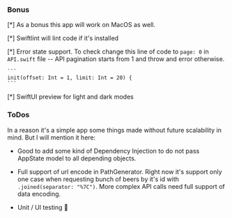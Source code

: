 ### Bonus

[*] As a bonus this app will work on MacOS as well.

[*] Swiftlint will lint code if it's installed

[*] Error state support. To check change this line of code to `page: 0` in `API.swift` file -- API pagination
    starts from 1 and throw and error otherwise.

    ```
    init(offset: Int = 1, limit: Int = 20) {
    ```

[*] SwiftUI preview for light and dark modes



### ToDos

In a reason it's a simple app some things made without future scalability in mind. But I will mention it here:

- Good to add some kind of Dependency Injection to do not pass AppState model to all depending objects.

- Full support of url encode in PathGenerator. Right now it's support only one case when requesting bunch of beers by
    it's id with `.joined(separator: "%7C")`. More complex API calls need full support of data encoding.

- Unit / UI testing 🤘
